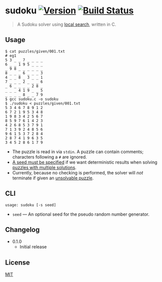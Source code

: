# sudoku [![Version](https://img.shields.io/badge/version-v0.0.0-orange.svg?style=flat)](https://github.com/yuanqing/sudoku/releases) [![Build Status](https://img.shields.io/travis/yuanqing/sudoku.svg?branch=master&style=flat)](https://travis-ci.org/yuanqing/sudoku)

> A Sudoku solver using [local search](http://en.wikipedia.org/wiki/Local_search_%28constraint_satisfaction%29), written in C.

## Usage

```
$ cat puzzles/given/001.txt
# eg1
5 3 _ _ 7 _ _ _ _
6 _ _ 1 9 5 _ _ _
_ 9 8 _ _ _ _ _ _
8 _ _ _ 6 _ _ _ 3
4 _ _ 8 _ 3 _ _ 1
7 _ _ _ 2 _ _ _ 6
_ 6 _ _ _ _ 2 8 _
_ _ _ 4 1 9 _ _ 5
_ _ _ _ 8 _ _ 7 9
$ gcc sudoku.c -o sudoku
$ ./sudoku < puzzles/given/001.txt
5 3 4 6 7 8 9 1 2
6 7 2 1 9 5 3 4 8
1 9 8 3 4 2 5 6 7
8 5 9 7 6 1 4 2 3
4 2 6 8 5 3 7 9 1
7 1 3 9 2 4 8 5 6
9 6 1 5 3 7 2 8 4
2 8 7 4 1 9 6 3 5
3 4 5 2 8 6 1 7 9
```

- The puzzle is read in via `stdin`. A puzzle can contain comments; characters following a `#` are ignored.
- [A seed must be specified](#cli) if we want deterministic results when solving [puzzles with multiple solutions](http://sudopedia.enjoysudoku.com/Invalid_Test_Cases.html#Not_Unique_.E2.80.94_125_Solutions).
- Currently, because no checking is performed, the solver will *not* terminate if given an [unsolvable puzzle](http://sudopedia.enjoysudoku.com/Invalid_Test_Cases.html#Unsolvable_Square).

## CLI

```
usage: sudoku [-s seed]
```

- `seed` &mdash; An optional seed for the pseudo random number generator.

## Changelog

- 0.1.0
  - Initial release

## License

[MIT](https://github.com/yuanqing/sudoku/blob/master/LICENSE)
